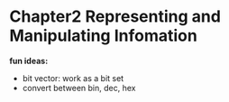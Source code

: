# Chapter2 Representing and Manipulating Infomation

**fun ideas:**
- bit vector: work as a bit set
- convert between bin, dec, hex
